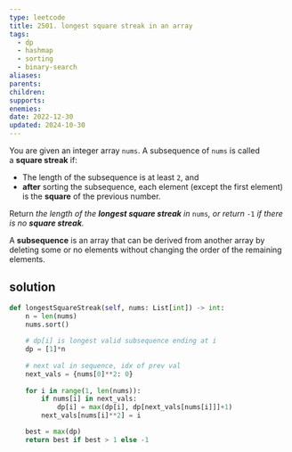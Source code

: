 ```yaml
---
type: leetcode
title: 2501. longest square streak in an array
tags:
  - dp
  - hashmap
  - sorting
  - binary-search
aliases: 
parents: 
children: 
supports: 
enemies: 
date: 2022-12-30
updated: 2024-10-30
---
```


You are given an integer array `nums`. A subsequence of `nums` is called a **square streak** if:

- The length of the subsequence is at least `2`, and
- **after** sorting the subsequence, each element (except the first element) is the **square** of the previous number.

Return _the length of the **longest square streak** in_ `nums`_, or return_ `-1` _if there is no **square streak**._

A **subsequence** is an array that can be derived from another array by deleting some or no elements without changing the order of the remaining elements.

## solution

```python
def longestSquareStreak(self, nums: List[int]) -> int:
	n = len(nums)
	nums.sort()
	  
	# dp[i] is longest valid subsequence ending at i
	dp = [1]*n
	  
	# next val in sequence, idx of prev val
	next_vals = {nums[0]**2: 0}
	  
	for i in range(1, len(nums)):
		if nums[i] in next_vals:
			dp[i] = max(dp[i], dp[next_vals[nums[i]]]+1)
		next_vals[nums[i]**2] = i

	best = max(dp)
	return best if best > 1 else -1
```
